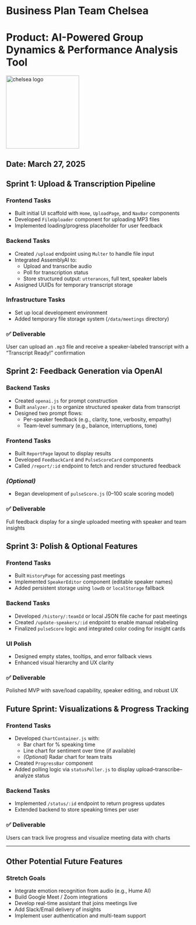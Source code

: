 # **Business Plan Team Chelsea**
# **Product:** AI-Powered Group Dynamics & Performance Analysis Tool
<img src="https://sdmntprwestus.oaiusercontent.com/files/00000000-2d58-6230-b835-9d3859572105/raw?se=2025-05-09T22%3A43%3A56Z&sp=r&sv=2024-08-04&sr=b&scid=00000000-0000-0000-0000-000000000000&skoid=7399a3a4-0259-4d43-bcd6-a56ceeb4c28b&sktid=a48cca56-e6da-484e-a814-9c849652bcb3&skt=2025-05-09T20%3A25%3A34Z&ske=2025-05-10T20%3A25%3A34Z&sks=b&skv=2024-08-04&sig=KWybgtsFO20EfG3Dqu1x/5jKo07Hwcqe97rcBI6tt3Y%3D" alt="chelsea logo" width="200"/>

## **Date:** March 27, 2025

## Sprint 1: Upload & Transcription Pipeline

### Frontend Tasks
- Built initial UI scaffold with `Home`, `UploadPage`, and `NavBar` components  
- Developed `FileUploader` component for uploading MP3 files  
- Implemented loading/progress placeholder for user feedback  

### Backend Tasks
- Created `/upload` endpoint using `Multer` to handle file input  
- Integrated AssemblyAI to:  
  - Upload and transcribe audio  
  - Poll for transcription status  
  - Store structured output: `utterances`, full text, speaker labels  
- Assigned UUIDs for temporary transcript storage  

### Infrastructure Tasks
- Set up local development environment  
- Added temporary file storage system (`/data/meetings` directory)  

### ✅ Deliverable
User can upload an `.mp3` file and receive a speaker-labeled transcript with a “Transcript Ready!” confirmation  


## Sprint 2: Feedback Generation via OpenAI

### Backend Tasks
- Created `openai.js` for prompt construction  
- Built `analyzer.js` to organize structured speaker data from transcript  
- Designed two prompt flows:  
  - Per-speaker feedback (e.g., clarity, tone, verbosity, empathy)  
  - Team-level summary (e.g., balance, interruptions, tone)  

### Frontend Tasks
- Built `ReportPage` layout to display results  
- Developed `FeedbackCard` and `PulseScoreCard` components  
- Called `/report/:id` endpoint to fetch and render structured feedback  

### *(Optional)*
- Began development of `pulseScore.js` (0–100 scale scoring model)  

### ✅ Deliverable
Full feedback display for a single uploaded meeting with speaker and team insights  


## Sprint 3: Polish & Optional Features

### Frontend Tasks
- Built `HistoryPage` for accessing past meetings  
- Implemented `SpeakerEditor` component (editable speaker names)  
- Added persistent storage using `lowdb` or `localStorage` fallback  

### Backend Tasks
- Developed `/history/:teamId` or local JSON file cache for past meetings  
- Created `/update-speakers/:id` endpoint to enable manual relabeling  
- Finalized `pulseScore` logic and integrated color coding for insight cards  

### UI Polish
- Designed empty states, tooltips, and error fallback views  
- Enhanced visual hierarchy and UX clarity  

### ✅ Deliverable
Polished MVP with save/load capability, speaker editing, and robust UX

## Future Sprint: Visualizations & Progress Tracking

### Frontend Tasks
- Developed `ChartContainer.js` with:  
  - Bar chart for % speaking time  
  - Line chart for sentiment over time (if available)  
  - *(Optional)* Radar chart for team traits  
- Created `ProgressBar` component  
- Added polling logic via `statusPoller.js` to display upload–transcribe–analyze status  

### Backend Tasks
- Implemented `/status/:id` endpoint to return progress updates  
- Extended backend to store speaking times per user  

### ✅ Deliverable
Users can track live progress and visualize meeting data with charts  

---

## Other Potential Future Features

### Stretch Goals
- Integrate emotion recognition from audio (e.g., Hume AI)  
- Build Google Meet / Zoom integrations  
- Develop real-time assistant that joins meetings live  
- Add Slack/Email delivery of insights  
- Implement user authentication and multi-team support  
